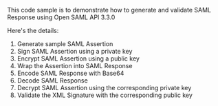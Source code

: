 This code sample is to demonstrate how to generate and validate SAML Response using Open SAML API 3.3.0

Here's the details:
1. Generate sample SAML Assertion
2. Sign SAML Assertion using a private key
3. Encrypt SAML Assertion using a public key
4. Wrap the Assertion into SAML Response
5. Encode SAML Response with Base64
6. Decode SAML Response
7. Decrypt SAML Assertion using the corresponding private key
8. Validate the XML Signature with the corresponding public key
